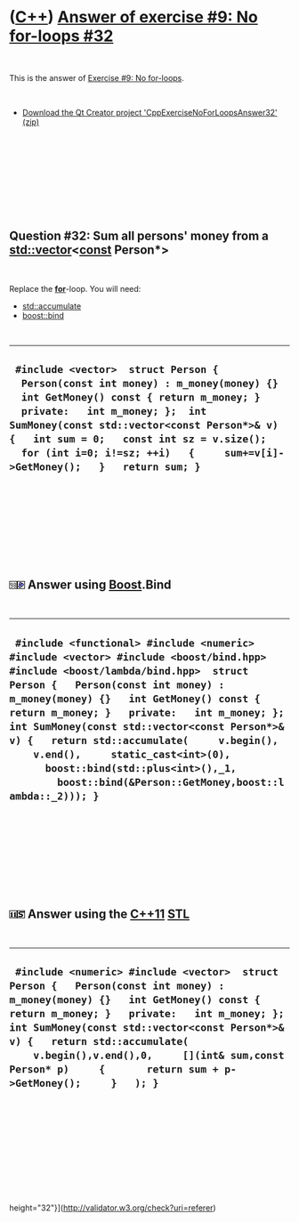 
 

 

 

 

 

([C++](Cpp.md)) [Answer of exercise \#9: No for-loops \#32](CppExerciseNoForLoopsAnswer32.md)
===============================================================================================

 

This is the answer of [Exercise \#9: No
for-loops](CppExerciseNoForLoops.md).

 

-   [Download the Qt Creator project
    'CppExerciseNoForLoopsAnswer32' (zip)](CppExerciseNoForLoopsAnswer32.zip)

 

 

 

 

 

Question \#32: Sum all persons' money from a [std::vector](CppStdVector.md)&lt;**[const](CppConst.md)** Person\*&gt;
-------------------------------------------------------------------------------------------------------------------

 

Replace the **[for](CppFor.md)**-loop. You will need:

-   [std::accumulate](CppStdAccumulate.md)
-   [boost::bind](CppStdBind.md)

 

  -------------------------------------------------------------------------------------------------------------------------------------------------------------------------------------------------------------------------------------------------------------------------------------------------------------------------------------------
  ` #include <vector>  struct Person {   Person(const int money) : m_money(money) {}   int GetMoney() const { return m_money; }   private:   int m_money; };  int SumMoney(const std::vector<const Person*>& v) {   int sum = 0;   const int sz = v.size();   for (int i=0; i!=sz; ++i)   {     sum+=v[i]->GetMoney();   }   return sum; }`
  -------------------------------------------------------------------------------------------------------------------------------------------------------------------------------------------------------------------------------------------------------------------------------------------------------------------------------------------

 

 

 

 

 

![C++98](PicCpp98.png)![Boost](PicBoost.png) Answer using [Boost](CppBoost.md).Bind
------------------------------------------------------------------------------------

 

  ----------------------------------------------------------------------------------------------------------------------------------------------------------------------------------------------------------------------------------------------------------------------------------------------------------------------------------------------------------------------------------------------------------------------------------------------------------------------------------------------------------
  ` #include <functional> #include <numeric> #include <vector> #include <boost/bind.hpp> #include <boost/lambda/bind.hpp>  struct Person {   Person(const int money) : m_money(money) {}   int GetMoney() const { return m_money; }   private:   int m_money; };  int SumMoney(const std::vector<const Person*>& v) {   return std::accumulate(     v.begin(),     v.end(),     static_cast<int>(0),       boost::bind(std::plus<int>(),_1,         boost::bind(&Person::GetMoney,boost::lambda::_2))); }`
  ----------------------------------------------------------------------------------------------------------------------------------------------------------------------------------------------------------------------------------------------------------------------------------------------------------------------------------------------------------------------------------------------------------------------------------------------------------------------------------------------------------

 

 

 

 

 

![C++11](PicCpp11.png)![STL](PicStl.png) Answer using the [C++11](Cpp11.md) [STL](CppStl.md)
----------------------------------------------------------------------------------------------

 

  ------------------------------------------------------------------------------------------------------------------------------------------------------------------------------------------------------------------------------------------------------------------------------------------------------------------------------------------------------------------------------
  ` #include <numeric> #include <vector>  struct Person {   Person(const int money) : m_money(money) {}   int GetMoney() const { return m_money; }   private:   int m_money; };  int SumMoney(const std::vector<const Person*>& v) {   return std::accumulate(     v.begin(),v.end(),0,     [](int& sum,const Person* p)     {       return sum + p->GetMoney();     }   ); }`
  ------------------------------------------------------------------------------------------------------------------------------------------------------------------------------------------------------------------------------------------------------------------------------------------------------------------------------------------------------------------------------

 

 

 

 

 

 

height="32"}](http://validator.w3.org/check?uri=referer)
